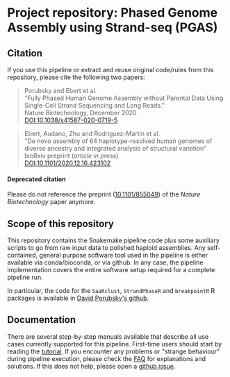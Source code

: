 # Project repository: Phased Genome Assembly using Strand-seq (PGAS)

## Citation

If you use this pipeline or extract and reuse original code/rules from this repository,
please cite the following two papers:

> Porubsky and Ebert et al.  
> "Fully Phased Human Genome Assembly without Parental Data Using Single-Cell Strand Sequencing and Long Reads."  
> Nature Biotechnology, December 2020  
> [DOI:10.1038/s41587-020-0719-5](https://doi.org/10.1038/s41587-020-0719-5)

> Ebert, Audano, Zhu and Rodriguez-Martin et al.  
> "De novo assembly of 64 haplotype-resolved human genomes of diverse ancestry and integrated analysis of structural variation"  
> bioRxiv preprint (*article in press*)  
> [DOI:10.1101/2020.12.16.423102](https://doi.org/10.1101/2020.12.16.423102)

#### Deprecated citation

Please do not reference the preprint ([10.1101/855049](https://doi.org/10.1101/855049)) of the *Nature Biotechnology* paper anymore.

## Scope of this repository

This repository contains the Snakemake pipeline code plus some auxiliary scripts to go from raw
input data to polished haploid assemblies. Any self-contained, general purpose software tool used in
the pipeline is either available via conda/bioconda, or via github. In any case, the pipeline
implementation covers the entire software setup required for a complete pipeline run. 

In particular, the code for the `SaaRclust`, `StrandPhaseR` and `breakpointR` R packages is
available in [David Porubsky's github](https://github.com/daewoooo/SaaRclust).

## Documentation

There are several step-by-step manuals available that describe all use cases currently supported
for this pipeline. First-time users should start by reading the [tutorial](docs/tutorial.md).
If you encounter any problems or "strange behaviour" during pipeline execution, please check
the [FAQ](docs/faq.md) for explanations and solutions. If this does not help, please open a
[github issue](https://guides.github.com/features/issues).